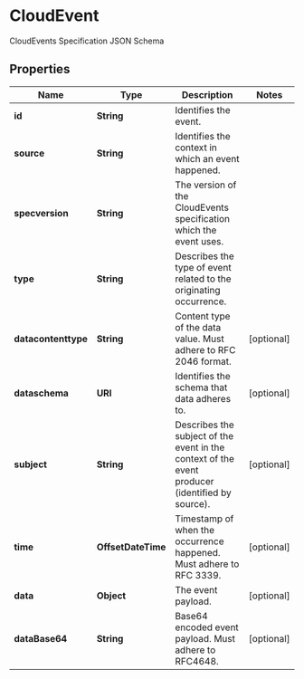 

# CloudEvent

CloudEvents Specification JSON Schema

## Properties

| Name | Type | Description | Notes |
|------------ | ------------- | ------------- | -------------|
|**id** | **String** | Identifies the event. |  |
|**source** | **String** | Identifies the context in which an event happened. |  |
|**specversion** | **String** | The version of the CloudEvents specification which the event uses. |  |
|**type** | **String** | Describes the type of event related to the originating occurrence. |  |
|**datacontenttype** | **String** | Content type of the data value. Must adhere to RFC 2046 format. |  [optional] |
|**dataschema** | **URI** | Identifies the schema that data adheres to. |  [optional] |
|**subject** | **String** | Describes the subject of the event in the context of the event producer (identified by source). |  [optional] |
|**time** | **OffsetDateTime** | Timestamp of when the occurrence happened. Must adhere to RFC 3339. |  [optional] |
|**data** | **Object** | The event payload. |  [optional] |
|**dataBase64** | **String** | Base64 encoded event payload. Must adhere to RFC4648. |  [optional] |



